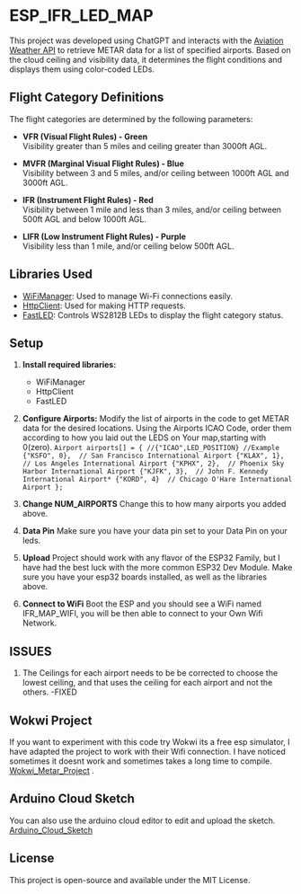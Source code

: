 # ESP_IFR_LED_MAP

This project was developed using ChatGPT and interacts with the [Aviation Weather API](https://aviationweather.gov/) to retrieve METAR data for a list of specified airports. Based on the cloud ceiling and visibility data, it determines the flight conditions and displays them using color-coded LEDs.

## Flight Category Definitions

The flight categories are determined by the following parameters:

- **VFR (Visual Flight Rules) - Green**  
  Visibility greater than 5 miles and ceiling greater than 3000ft AGL.

- **MVFR (Marginal Visual Flight Rules) - Blue**  
  Visibility between 3 and 5 miles, and/or ceiling between 1000ft AGL and 3000ft AGL.

- **IFR (Instrument Flight Rules) - Red**  
  Visibility between 1 mile and less than 3 miles, and/or ceiling between 500ft AGL and below 1000ft AGL.

- **LIFR (Low Instrument Flight Rules) - Purple**  
  Visibility less than 1 mile, and/or ceiling below 500ft AGL.

## Libraries Used

- [WiFiManager](https://github.com/tzapu/WiFiManager): Used to manage Wi-Fi connections easily.
- [HttpClient](https://github.com/amcewen/HttpClient): Used for making HTTP requests.
- [FastLED](https://github.com/FastLED/FastLED): Controls WS2812B LEDs to display the flight category status.

## Setup

1. **Install required libraries:**
   - WiFiManager
   - HttpClient
   - FastLED

2. **Configure Airports:**
   Modify the list of airports in the code to get METAR data for the desired locations. Using the Airports ICAO Code, order them according to how you laid out the LEDS on Your map,starting with 0(zero).
   `Airport airports[] = {
   //{"ICAO",LED_POSITION} //Example
  {"KSFO", 0},  // San Francisco International Airport
  {"KLAX", 1},  // Los Angeles International Airport
  {"KPHX", 2},  // Phoenix Sky Harbor International Airport
  {"KJFK", 3},  // John F. Kennedy International Airport*
  {"KORD", 4}  // Chicago O'Hare International Airport
  };`
3. **Change NUM_AIRPORTS**
  Change this to how many airports you added above.
4. **Data Pin**
  Make sure you have your data pin set to your Data Pin on your leds. 
5. **Upload**
  Project should work with any flavor of the ESP32 Family, but I have had the best luck with the more common ESP32 Dev Module. Make sure you have your esp32 boards installed, as well as the libraries above. 
6. **Connect to WiFi**
   Boot the ESP and you should see a WiFi named IFR_MAP_WIFI, you will be then able to connect to your Own Wifi Network.

## ISSUES 
1. The Ceilings for each airport needs to be be corrected to choose the lowest ceiling, and that uses the ceiling for each airport and not the others. -FIXED

## Wokwi Project 
If you want to experiment with this code try Wokwi its a free esp simulator, I have adapted the project to work with their Wifi connection. I have noticed sometimes it doesnt work and sometimes takes a long time to compile. [Wokwi_Metar_Project](https://wokwi.com/projects/418459180318780417) .

## Arduino Cloud Sketch
You can also use the arduino cloud editor to edit and upload the sketch. 
[Arduino_Cloud_Sketch](https://app.arduino.cc/sketches/994ec304-6f9b-4d0b-b816-7703e34aebc3?view-mode=preview)
## License

This project is open-source and available under the MIT License.
